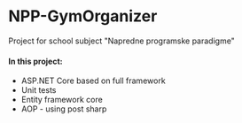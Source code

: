 # NPP-GymOrganizer
Project for school subject "Napredne programske paradigme"

#### In this project:
  - ASP.NET Core based on full framework
  - Unit tests
  - Entity framework core
  - AOP - using post sharp
  
